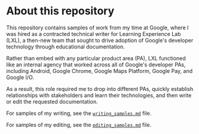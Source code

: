 # About this repository

This repository contains samples of work from my time at Google, where I was hired as a contracted technical writer for Learning Experience Lab (LXL), a then-new team that sought to drive adoption of Google's developer technology through educational documentation. 

Rather than embed with any particular product area (PA), LXL functioned like an internal agency that worked across all of Google's developer PAs, including Android, Google Chrome, Google Maps Platform, Google Pay, and Google I/O. 

As a result, this role required me to drop into different PAs, quickly establish relationships with stakeholders and learn their technologies, and then write or edit the requested documentation.

For samples of my writing, see the [`writing_samples.md`](writing_samples.md) file. 

For samples of my editing, see the [`editing_samples.md`](editing_samples.md) file.
